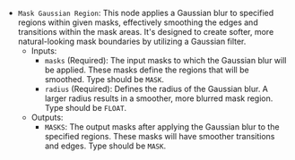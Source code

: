 - `Mask Gaussian Region`: This node applies a Gaussian blur to specified regions within given masks, effectively smoothing the edges and transitions within the mask areas. It's designed to create softer, more natural-looking mask boundaries by utilizing a Gaussian filter.
    - Inputs:
        - `masks` (Required): The input masks to which the Gaussian blur will be applied. These masks define the regions that will be smoothed. Type should be `MASK`.
        - `radius` (Required): Defines the radius of the Gaussian blur. A larger radius results in a smoother, more blurred mask region. Type should be `FLOAT`.
    - Outputs:
        - `MASKS`: The output masks after applying the Gaussian blur to the specified regions. These masks will have smoother transitions and edges. Type should be `MASK`.

